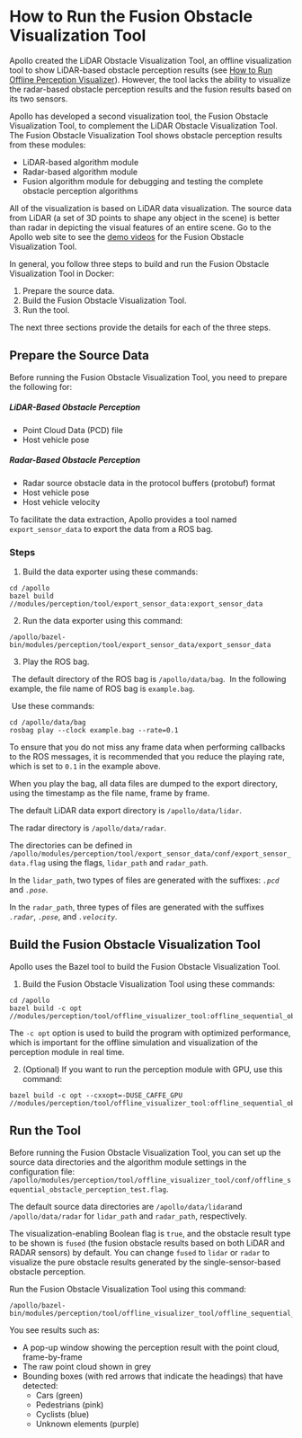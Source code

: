 # How to Run the Fusion Obstacle Visualization Tool

Apollo created the LiDAR Obstacle Visualization Tool, an offline visualization tool to show LiDAR-based obstacle perception results (see [How to Run Offline Perception Visualizer](https://github.com/ApolloAuto/apollo/blob/master/docs/howto/how_to_run_offline_perception_visualizer.md)). However, the tool lacks the ability to visualize the radar-based obstacle perception results and the fusion results based on its two sensors. 

Apollo has developed a second visualization tool, the Fusion Obstacle Visualization Tool, to complement the LiDAR Obstacle Visualization Tool. The Fusion Obstacle Visualization Tool shows obstacle perception results from these modules:

-  LiDAR-based algorithm module 
-  Radar-based algorithm module
-  Fusion algorithm module for debugging and testing the complete obstacle perception algorithms

All of the visualization is based on LiDAR data visualization. The source data from LiDAR (a set of 3D points to shape any object in the scene) is better than radar in depicting the visual features of an entire scene. Go to the Apollo web site to see the [demo videos](http://apollo.auto/platform/perception.html) for the Fusion Obstacle Visualization Tool.

In general, you follow three steps to build and run the Fusion Obstacle Visualization Tool in Docker:

1. Prepare the source data.
2. Build the Fusion Obstacle Visualization Tool.
3. Run the tool.

The next three sections provide the details for each of the three steps.

## Prepare the Source Data


Before running the Fusion Obstacle Visualization Tool, you need to prepare the following for:

##### LiDAR-Based Obstacle Perception

- Point Cloud Data (PCD) file
- Host vehicle pose

##### Radar-Based Obstacle Perception

- Radar source obstacle data in the protocol buffers (protobuf) format
- Host vehicle pose
- Host vehicle velocity

To facilitate the data extraction, Apollo provides a tool named `export_sensor_data` to export the data from a ROS bag.

### Steps

1. Build the data exporter using these commands:


```
cd /apollo
bazel build //modules/perception/tool/export_sensor_data:export_sensor_data
```

2. Run the data exporter using this command:

```
/apollo/bazel-bin/modules/perception/tool/export_sensor_data/export_sensor_data
```

3. Play the ROS bag.   

​       The default directory of the ROS bag is `/apollo/data/bag`. 
​       In the following example, the file name of ROS bag is `example.bag`.

​      Use these commands:

```
cd /apollo/data/bag
rosbag play --clock example.bag --rate=0.1
```

To ensure that you do not miss any frame data when performing callbacks to the ROS messages, it is recommended that you reduce the playing rate, which is set to `0.1` in the example above. 

When you play the bag, all data files are dumped to the export directory, using the timestamp as the file name, frame by frame. 

The default LiDAR data export directory is `/apollo/data/lidar`.

The radar directory is `/apollo/data/radar`. 

The directories can be defined in `/apollo/modules/perception/tool/export_sensor_data/conf/export_sensor_data.flag` using the flags, `lidar_path` and `radar_path`.

In the `lidar_path`, two types of files are generated with the suffixes: *`.pcd`* and *`.pose`*.

In the `radar_path`, three types of files are generated with the suffixes *`.radar`*, *`.pose`*, and *`.velocity`*.

## Build the Fusion Obstacle Visualization Tool

Apollo uses the Bazel tool to build the Fusion Obstacle Visualization Tool.

1. Build the Fusion Obstacle Visualization Tool using these commands:

```
cd /apollo
bazel build -c opt //modules/perception/tool/offline_visualizer_tool:offline_sequential_obstacle_perception_test
```

The `-c opt` option is used to build the program with optimized performance, which is important for the offline simulation and visualization of the perception module in real time.

2. (Optional) If you want to run the perception module with GPU, use this command:

```
bazel build -c opt --cxxopt=-DUSE_CAFFE_GPU //modules/perception/tool/offline_visualizer_tool:offline_sequential_obstacle_perception_test
```

## Run the Tool

Before running the Fusion Obstacle Visualization Tool, you can set up the source data directories and the algorithm module settings in the configuration file: `/apollo/modules/perception/tool/offline_visualizer_tool/conf/offline_sequential_obstacle_perception_test.flag`. 

The default source data directories are `/apollo/data/lidar`and `/apollo/data/radar` for `lidar_path` and `radar_path`, respectively. 

The visualization-enabling Boolean flag is `true`, and the obstacle result type to be shown is `fused` (the fusion obstacle results based on both LiDAR and RADAR sensors) by default.  You can change  `fused` to `lidar` or `radar` to visualize the pure obstacle results generated by the single-sensor-based obstacle perception.

Run the Fusion Obstacle Visualization Tool using this command:

```
/apollo/bazel-bin/modules/perception/tool/offline_visualizer_tool/offline_sequential_obstacle_perception_test
```

You see results such as:

- A pop-up window showing the perception result with the point cloud, frame-by-frame 
- The raw point cloud shown in grey 
- Bounding boxes (with red arrows that indicate the headings) that have detected:
  -  Cars (green)
  -  Pedestrians (pink)
  -  Cyclists (blue)
  -  Unknown elements (purple) 
